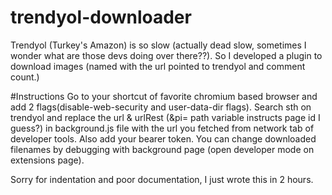 # trendyol-downloader

Trendyol (Turkey's Amazon) is so slow (actually dead slow, sometimes I wonder what are those devs doing over there??). So I developed a plugin to download images (named with the url pointed to trendyol and comment count.)


#Instructions 
Go to your shortcut of favorite chromium based browser and add 2 flags(disable-web-security and user-data-dir flags).
Search sth on trendyol and replace the url & urlRest (&pi= path variable instructs page id I guess?) in background.js file with the url you fetched from network tab of developer tools. Also add your bearer token.
You can change downloaded filenames by debugging with background page (open developer mode on extensions page). 

Sorry for indentation and poor documentation, I just wrote this in 2 hours.
